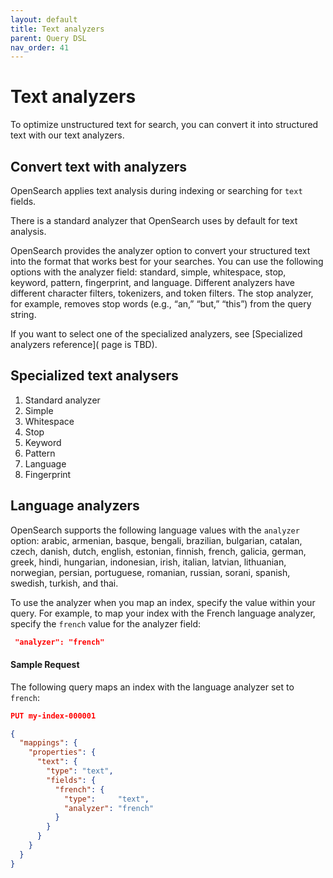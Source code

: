```yaml
---
layout: default
title: Text analyzers
parent: Query DSL
nav_order: 41
---
```



# Text analyzers

To optimize unstructured text for search, you can convert it into structured text with our text analyzers.

## Convert text with analyzers

OpenSearch applies text analysis during indexing or searching for `text` fields.

There is a standard analyzer that OpenSearch uses by default for text analysis.

OpenSearch provides the analyzer option to convert your structured text into the format that works best for your searches. You can use the following options with the analyzer field: standard, simple, whitespace, stop, keyword, pattern, fingerprint, and language. Different analyzers have different character filters, tokenizers, and token filters. The stop analyzer, for example, removes stop words (e.g., “an,” “but,” “this”) from the query string.

If you want to select one of the specialized analyzers, see [Specialized analyzers reference]( page is TBD).

## Specialized text analysers

1. Standard analyzer
1. Simple
1. Whitespace
1. Stop
1. Keyword
1. Pattern
1. Language
1. Fingerprint


## Language analyzers

OpenSearch supports the following language values with the `analyzer` option:
arabic, armenian, basque, bengali, brazilian, bulgarian, catalan, czech, danish, dutch, english, estonian, finnish, french, galicia, german, greek, hindi, hungarian, indonesian, irish, italian, latvian, lithuanian, norwegian, persian, portuguese, romanian, russian, sorani, spanish, swedish, turkish, and thai.

To use the analyzer when you map an index, specify the value within your query. For example, to map your index with the French language analyzer, specify the `french` value for the analyzer field:

```json
 "analyzer": "french"
 ```

#### Sample Request

The following query maps an index with the language analyzer set to `french`:

```json
PUT my-index-000001

{
  "mappings": {
    "properties": {
      "text": { 
        "type": "text",
        "fields": {
          "french": { 
            "type":     "text",
            "analyzer": "french"
          }
        }
      }
    }
  }
}
```

<!-- TO do: each of the options needs its own section with an example. Convert table to individual sections, and then give a streamlined list with valid values. -->






